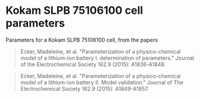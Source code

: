# Kokam SLPB 75106100 cell parameters

Parameters for a Kokam SLPB 75106100 cell, from the papers

> Ecker, Madeleine, et al. "Parameterization of a physico-chemical model of a lithium-ion battery I. determination of parameters." Journal of the Electrochemical Society 162.9 (2015): A1836-A1848.

>Ecker, Madeleine, et al. "Parameterization of a physico-chemical model of a lithium-ion battery II. Model validation." Journal of The Electrochemical Society 162.9 (2015): A1849-A1857.

